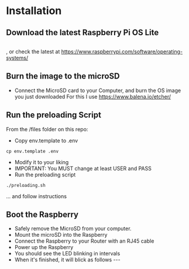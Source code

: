 # Installation

## Download the latest Raspberry Pi OS Lite 
```wget https://downloads.raspberrypi.org/raspios_lite_armhf/images/raspios_lite_armhf-2022-04-07/2022-04-04-raspios-bullseye-armhf-lite.img.xz
```
, or check the latest at https://www.raspberrypi.com/software/operating-systems/

## Burn the image to the microSD
- Connect the MicroSD card to your Computer, and burn the OS image you just downloaded
For this I use https://www.balena.io/etcher/

## Run the preloading Script
From the /files folder on this repo:
- Copy env.template to .env
```
cp env.template .env
```
- Modify it to your liking
- IMPORTANT: You MUST change at least USER and PASS
- Run the preloading script
```
./preloading.sh
```
... and follow instructions

## Boot the Raspberry
- Safely remove the MicroSD from your computer.
- Mount the microSD into the Raspberry
- Connect the Raspberry to your Router with an RJ45 cable
- Power up the Raspberry
- You should see the LED blinking in intervals
- When it's finished, it will blick as follows --- 
